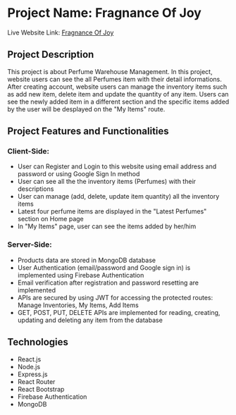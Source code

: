 # Project Name: Fragnance Of Joy

Live Website Link: [Fragnance Of Joy](https://fragnance-of-joy.web.app/)


## Project Description

This project is about Perfume Warehouse Management. In this project, website users can see the all Perfumes item with their detail informations. After creating account, website users can manage the inventory items such as add new item, delete item and update the quantity of any item. Users can see the newly added item in a different section and the specific items added by the user will be desplayed on the "My Items" route.


## Project Features and Functionalities

### Client-Side:
*  User can Register and Login to this website using email address and password or using Google Sign In method
* User can see all the the inventory items (Perfumes) with their descriptions
* User can manage (add, delete, update item quantity) all the inventory items 
* Latest four perfume items are displayed in the "Latest Perfumes" section on Home page
* In "My Items" page, user can see the items added by her/him

### Server-Side:
* Products data are stored in MongoDB database
* User Authentication (email/password and Google sign in) is implemented using Firebase Authentication
* Email verification after registration and password resetting are implemented
* APIs are secured by using JWT for accessing the protected routes: Manage Inventories, My Items, Add Items
* GET, POST, PUT, DELETE APIs are implemented for reading, creating, updating and deleting any item from the database

## Technologies
* React.js
* Node.js
* Express.js
* React Router
* React Bootstrap
* Firebase Authentication
* MongoDB
